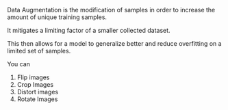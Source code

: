 Data Augmentation is the modification of samples in order to increase the amount of unique training samples. 

It mitigates a limiting factor of a smaller collected dataset.

This then allows for a model to generalize better and reduce overfitting on a limited set of samples.

You can
1. Flip images
2. Crop Images
3. Distort images 
4. Rotate Images 
